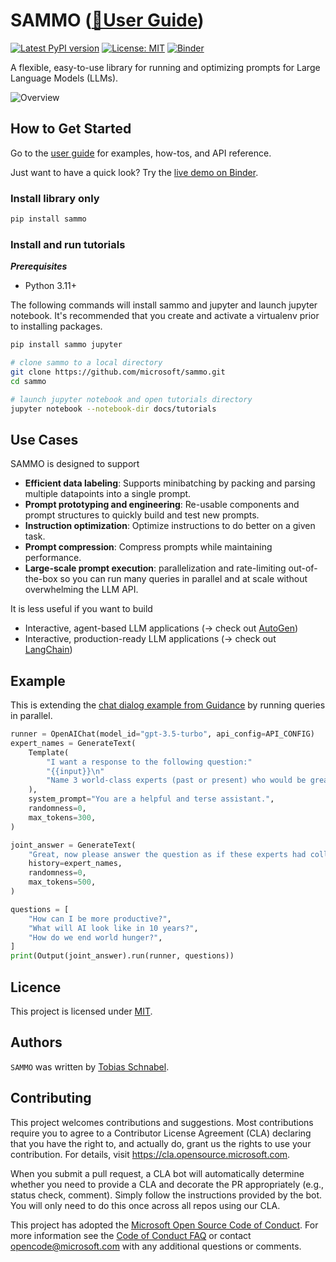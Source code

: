 # SAMMO ([📘User Guide](https://microsoft.github.io/sammo/))

[![Latest PyPI version](https://img.shields.io/pypi/v/sammo.svg)](https://pypi.python.org/pypi/sammo)
[![License: MIT](https://img.shields.io/badge/License-MIT-yellow.svg)](https://opensource.org/licenses/MIT)
[![Binder](https://mybinder.org/badge_logo.svg)](https://mybinder.org/v2/gh/microsoft/sammo/master?urlpath=tree/docs/tutorials/quickstart.ipynb)

A flexible, easy-to-use library for running and optimizing prompts for Large Language Models (LLMs).

![Overview](https://microsoft.github.io/sammo/_images/overview.png)

## How to Get Started
Go to the [user guide](https://microsoft.github.io/sammo/) for examples, how-tos, and API reference.

Just want to have a quick look? Try the [live demo on Binder](https://mybinder.org/v2/gh/microsoft/sammo/master?urlpath=tree/docs/tutorials/quickstart.ipynb).

<!--start-->
### Install library only

```bash
pip install sammo
```

### Install and run tutorials

***Prerequisites***
* Python 3.11+

The following commands will install sammo and jupyter and launch jupyter notebook. It's recommended that you create and activate a virtualenv prior to installing packages.

```bash
pip install sammo jupyter

# clone sammo to a local directory
git clone https://github.com/microsoft/sammo.git
cd sammo

# launch jupyter notebook and open tutorials directory
jupyter notebook --notebook-dir docs/tutorials
```

## Use Cases
SAMMO is designed to support
- **Efficient data labeling**: Supports minibatching by packing and parsing multiple datapoints into a single prompt.
- **Prompt prototyping and engineering**: Re-usable components and prompt structures to quickly build and test new prompts.
- **Instruction optimization**: Optimize instructions to do better on a given task.
- **Prompt compression**: Compress prompts while maintaining performance.
- **Large-scale prompt execution**: parallelization
and rate-limiting out-of-the-box so you can run many queries in parallel and at scale without overwhelming the LLM API.

It is less useful if you want to build
- Interactive, agent-based LLM applications (→ check out [AutoGen](https://microsoft.github.io/autogen/))
- Interactive, production-ready LLM applications (→ check out [LangChain](https://www.langchain.com/))


## Example
This is extending the [chat dialog example from Guidance](https://github.com/guidance-ai/guidance#user-content-chat-dialog-notebook) by running queries in parallel.

```python
runner = OpenAIChat(model_id="gpt-3.5-turbo", api_config=API_CONFIG)
expert_names = GenerateText(
    Template(
        "I want a response to the following question:"
        "{{input}}\n"
        "Name 3 world-class experts (past or present) who would be great at answering this? Don't answer the question yet."
    ),
    system_prompt="You are a helpful and terse assistant.",
    randomness=0,
    max_tokens=300,
)

joint_answer = GenerateText(
    "Great, now please answer the question as if these experts had collaborated in writing a joint anonymous answer.",
    history=expert_names,
    randomness=0,
    max_tokens=500,
)

questions = [
    "How can I be more productive?",
    "What will AI look like in 10 years?",
    "How do we end world hunger?",
]
print(Output(joint_answer).run(runner, questions))
```

<!--end-->

## Licence

This project is licensed under [MIT](https://choosealicense.com/licenses/mit/).

## Authors

`SAMMO` was written by [Tobias Schnabel](mailto:sammo@microsoft.com).

## Contributing

This project welcomes contributions and suggestions.  Most contributions require you to agree to a
Contributor License Agreement (CLA) declaring that you have the right to, and actually do, grant us
the rights to use your contribution. For details, visit <https://cla.opensource.microsoft.com>.

When you submit a pull request, a CLA bot will automatically determine whether you need to provide
a CLA and decorate the PR appropriately (e.g., status check, comment). Simply follow the instructions
provided by the bot. You will only need to do this once across all repos using our CLA.

This project has adopted the [Microsoft Open Source Code of Conduct](https://opensource.microsoft.com/codeofconduct/).
For more information see the [Code of Conduct FAQ](https://opensource.microsoft.com/codeofconduct/faq/) or
contact [opencode@microsoft.com](mailto:opencode@microsoft.com>) with any additional questions or comments.
